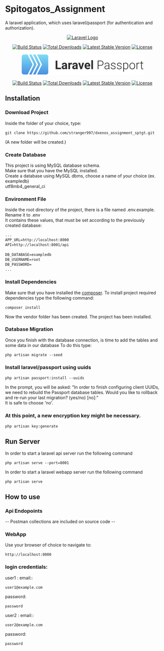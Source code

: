 # Spitogatos_Assignment

A laravel application, which uses laravel/passport (for authentication and authorization).

<p align="center"><a href="https://laravel.com" target="_blank"><img src="https://raw.githubusercontent.com/laravel/art/master/logo-lockup/5%20SVG/2%20CMYK/1%20Full%20Color/laravel-logolockup-cmyk-red.svg" width="400" alt="Laravel Logo"></a></p>

<p align="center">
<a href="https://travis-ci.org/laravel/framework"><img src="https://travis-ci.org/laravel/framework.svg" alt="Build Status"></a>
<a href="https://packagist.org/packages/laravel/framework"><img src="https://img.shields.io/packagist/dt/laravel/framework" alt="Total Downloads"></a>
<a href="https://packagist.org/packages/laravel/framework"><img src="https://img.shields.io/packagist/v/laravel/framework" alt="Latest Stable Version"></a>
<a href="https://packagist.org/packages/laravel/framework"><img src="https://img.shields.io/packagist/l/laravel/framework" alt="License"></a>
</p>

<p align="center" dir="auto"><a href="https://github.com/laravel/passport" target="_blank"><img src="https://raw.githubusercontent.com/laravel/passport/10.x/art/logo.svg" width="400" alt="Laravel Passport Logo"></a></p>

<p align="center" dir="auto">
<a href="https://github.com/laravel/passport/actions"><img src="https://github.com/laravel/passport/workflows/tests/badge.svg" alt="Build Status" style="max-width: 100%;"></a>
<a href="https://packagist.org/packages/laravel/passport" rel="nofollow"><img src="https://camo.githubusercontent.com/811b5d95b9d74c37f103c1c888bfac306af970274b0d4db300e4a04d05fc5725/68747470733a2f2f696d672e736869656c64732e696f2f7061636b61676973742f64742f6c61726176656c2f70617373706f7274" alt="Total Downloads" data-canonical-src="https://img.shields.io/packagist/dt/laravel/passport" style="max-width: 100%;"></a>
<a href="https://packagist.org/packages/laravel/passport" rel="nofollow"><img src="https://camo.githubusercontent.com/945e0ba687acfe07359a8eb64083d6a0505b2b0f91c4c1daeca4a8340dbdeb0f/68747470733a2f2f696d672e736869656c64732e696f2f7061636b61676973742f762f6c61726176656c2f70617373706f7274" alt="Latest Stable Version" data-canonical-src="https://img.shields.io/packagist/v/laravel/passport" style="max-width: 100%;"></a>
<a href="https://packagist.org/packages/laravel/passport" rel="nofollow"><img src="https://camo.githubusercontent.com/49fe5035c7c2a8342d6c2532d546b85a468f2f28f74a907453f1fcdfa5858696/68747470733a2f2f696d672e736869656c64732e696f2f7061636b61676973742f6c2f6c61726176656c2f70617373706f7274" alt="License" data-canonical-src="https://img.shields.io/packagist/l/laravel/passport" style="max-width: 100%;"></a>
</p>

## Installation
### Download Project
Inside the folder of your choice, type:
```
git clone https://github.com/stranger997/dxenos_assignment_sptgt.git
```
(A new folder will be created.)
### Create Database
This project is using MySQL database schema. <br>
Make sure that you have the MySQL installed. <br>
Create a database using MySQL dbms, choose a name of your choice (ex. exampledb) <br>
utf8mb4_general_ci
### Environment File
Inside the root directory of the project, there is a file named .env.example. <br>
Rename it to .env <br>
It contains these values, that must be set according to the previously created database:<br>
```
...
APP_URL=http://localhost:8000
API=http://localhost:8001/api

DB_DATABASE=exampledb
DB_USERNAME=root
DB_PASSWORD=
...
```
### Install Dependencies
Make sure that you have installed the [composer](https://getcomposer.org/).
To install project required dependencies type the following command:
```
composer install
```
Now the vendor folder has been created.
The project has been installed.
### Database Migration
Once you finish with the database connection, is time to add the tables and some data in our database
To do this type:
```
php artisan migrate --seed
```
### Install laravel/passport using uuids
```
php artisan passport:install --uuids
```
In the prompt, you will be asked:
"In order to finish configuring client UUIDs, we need to rebuild the Passport database tables. Would you like to rollback and re-run your last migration? (yes/no) [no]:"
<br>It is safe to choose 'no'.
### At this point, a new encryption key might be necessary.
```
php artisan key:generate
```
## Run Server
In order to start a laravel api server run the following command
```
php artisan serve --port=8001
```
In order to start a laravel webapp server run the following command
```
php artisan serve
```

## How to use
### Api Endopoints
-- Postman collections are included on source code -- 

### WebApp
Use your browser of choice to navigate to:
```
http://localhost:8000
```

### login credentials:
user1 : email::
```
user1@example.com
```
password: 
```
password
```
user2 : email::
```
user2@example.com
```
password: 
```
password
```
